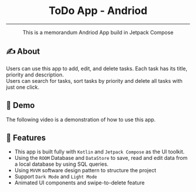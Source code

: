 <h1 align="center">ToDo App - Andriod</h1>

---

<p align="center"> This is a memorandum Andriod App build in Jetpack Compose
    <br> 
</p>

## ✍️ About
Users can use this app to add, edit, and delete tasks. Each task has its title, priority and description.  
Users can search for tasks, sort tasks by priority and delete all tasks with just one click.

## 🏁 Demo
The following video is a demonstration of how to use this app.



## 🎈 Features
- This app is built fully with `Kotlin` and `Jetpack Compose` as the UI toolkit.
- Using the `ROOM` Database and `DataStore` to save, read and edit data from a local database by using SQL queries.
- Using `MVVM` software design pattern to structure the project
- Support `Dark Mode` and `Light Mode`
- Animated UI components and swipe-to-delete feature